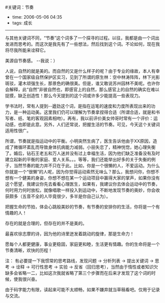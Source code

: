 #关键词：节奏

- time: 2006-05-06 04:35
- tags: 成长

---
与其他关键词不同，“节奏”这个词多了一个探寻的过程。以往，我都是由一个词出发进而思考的。而这次是我先有了一些想法，然后找到这个词。不论如何，现在我将尽我所能来诠释它。
 
美源自节奏感。 --我说：）

人说，自然的就是美的。而自然的又是什么样子的呢？由于专业的缘故，本人有幸曾在一个国家级自然保护区实习，见到了所谓的原生林：空中林涛阵阵，林下光影斑驳，灌木顽强生长，那景色的确很美。但是，谁又敢说苏州园林不美呢。也许你会解释，此“自然”非彼自然也，即感官上的自然，那么感官上的自然的确实在难以捉摸，缺乏创造性！那么今天提到的这个词或许多少能提高一些表现力。

学书法时，常有人提到--遒劲这个词，是指在运笔的速度和力度所表现出来的功力，是一种运动美。这里我们仍可以理解为节奏拿捏得合适（所谓合适，就是和书写者、纸、笔的客观因素相吻）。再有，我以前评价美女帅哥时常有一个评价：运动感，也即是此意。另外，人们还常说，把握生活的节奏。可见，今天这个关键词适用性很广。

所谓，节奏就是指运动中的平衡。小明突然生病了，医生告诉他由于XX原因，造成了微循环紊乱而导致身体抗病能力减弱。小丽失恋了，精神恍惚，她心理失衡了。婚后，钻石王老五和万人迷并没有过上幸福生活，因为他们缺乏准备没有及时建立起新的平衡的家庭、爱人关系。。。等等，我们还能举出好多的关于失衡的例子，当然节奏的能力并不只在于此。比如，你是一个很懒的人，不爱运动。为什么你就是一个“很懒”的人呢，因为你觉得运动索然无味么？那么，我想问你，你想不想有一个健美的身姿，你想不想在某一个运动项目中赢得大家的掌声，如果你没有这个愿望，我建议你先去看看心理医生，如果有，我建议你去体会运动中的节奏，何时用力何时放松，就像唱歌一样投入到运动中，不断地发现节奏的奥妙，你会收获颇多（五音不全的人毕竟很少，多半是你自己认为）。

把握生命的节拍，体会心跳般美妙的节奏，有节奏的安排你的生活，你将是一个有情趣的人！

存在的就是合理的，但存在的并不是美的。

最喜欢徐志摩的诗，因为他的诗里迸发着跳动的旋律，那是生命力！

愿每个人都更健康，事业更稳固，家庭更和睦，生活更有情趣。你的生命将是一个节奏清晰，欢快的历程！
 
注：
有必要提一下我惯常的思考路线，发现问题 -> 分析列表 -> 提出关键词 -> 思考 -> 诠释 -> 可行性思考 -> 实验 -> 反省（回归思考），当然由于惰性或者知识欠缺多会省略一二，比如这次我就省略了第三个步骤而在后来才发现了这个词的时候，使我很兴奋。

由于码字能力有限，读起来可能不太顺畅，如果不嫌弃就当草稿看吧。仅用于记录与交流。

